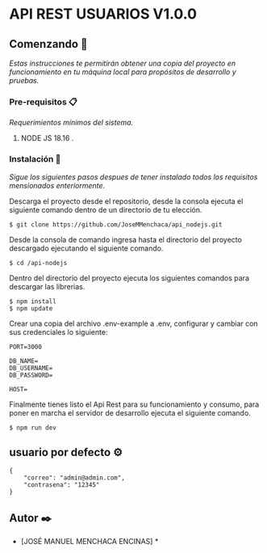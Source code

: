 # API REST USUARIOS V1.0.0

## Comenzando 🚀   
_Estas instrucciones te permitirán obtener una copia del proyecto en funcionamiento en tu máquina local para propósitos de desarrollo y pruebas._

### Pre-requisitos 📋

_Requerimientos mínimos del sistema._

1. NODE JS 18.16
.

### Instalación 🔧

_Sigue los siguientes pasos despues de tener instalado todos los requisitos mensionados enteriormente._

Descarga el proyecto desde el repositorio, desde la consola ejecuta el siguiente comando dentro de un directorio de tu elección.
```
$ git clone https://github.com/JoseMMenchaca/api_nodejs.git
```
Desde la consola de comando ingresa hasta el directorio del proyecto descargado ejecutando el siguiente comando.
```
$ cd /api-nodejs

```

Dentro del directorio del proyecto ejecuta los siguientes comandos para descargar las librerias.

```
$ npm install
$ npm update
```

Crear una copia del archivo .env-example a .env, configurar y cambiar con sus credenciales lo siguiente:

````
PORT=3000

DB_NAME=
DB_USERNAME=
DB_PASSWORD=

HOST=

````
Finalmente tienes listo el Api Rest para su funcionamiento y consumo, para poner en marcha el servidor de desarrollo ejecuta el siguiente comando.
````
$ npm run dev
````
## usuario por defecto ⚙️


````
{
    "correo": "admin@admin.com",
    "contrasena": "12345"
}
````


## Autor ✒️

* [JOSÉ MANUEL MENCHACA ENCINAS] *
